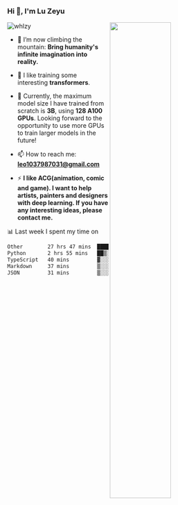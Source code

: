 ### Hi 👋, I'm Lu Zeyu

<img src="https://komarev.com/ghpvc/?username=whlzy&label=Profile%20views&color=0e75b6&style=flat" alt="whlzy" />
<img align="right" width="53%" src="https://github-readme-stats.vercel.app/api?username=whlzy&show_icons=true">

- 🔭 I’m now climbing the mountain: **Bring humanity's infinite imagination into reality.**

- 🌄 I like training some interesting **transformers**.

- 🌠 Currently, the maximum model size I have trained from scratch is **3B**, using **128 A100 GPUs**. Looking forward to the opportunity to use more GPUs to train larger models in the future!

- 📫 How to reach me: **leo1037987031@gmail.com**

- ⚡ **I like ACG(animation, comic and game). I want to help artists, painters and designers with deep learning. If you have any interesting ideas, please contact me.**

📊 Last week I spent my time on

<!--START_SECTION:waka-->

```txt
Other        27 hrs 47 mins  █████████████████████░░░░   84.55 %
Python       2 hrs 55 mins   ██▒░░░░░░░░░░░░░░░░░░░░░░   08.92 %
TypeScript   40 mins         ▓░░░░░░░░░░░░░░░░░░░░░░░░   02.05 %
Markdown     37 mins         ▒░░░░░░░░░░░░░░░░░░░░░░░░   01.92 %
JSON         31 mins         ▒░░░░░░░░░░░░░░░░░░░░░░░░   01.62 %
```

<!--END_SECTION:waka-->

